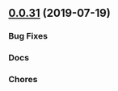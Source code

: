 ## [0.0.31](https://github.com/abritopach/st-3d-card-carousel/compare/master@%7B1day%7D...master) (2019-07-19)


### Bug Fixes



### Docs



### Chores
